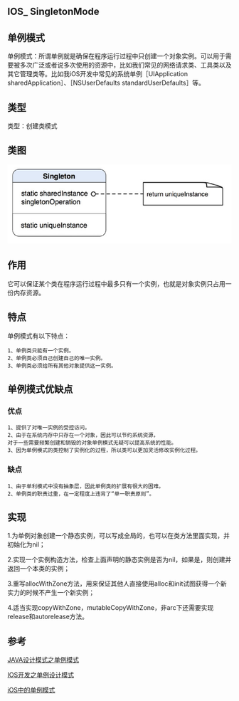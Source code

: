 ## IOS_ SingletonMode

## 单例模式
单例模式：所谓单例就是确保在程序运行过程中只创建一个对象实例。可以用于需要被多次广泛或者说多次使用的资源中，比如我们常见的网络请求类、工具类以及其它管理类等。比如我iOS开发中常见的系统单例［UIApplication sharedApplication］、［NSUserDefaults  standardUserDefaults］等。

## 类型
类型：创建类模式

## 类图
![单例模式类图](./Resource/1.png)

## 作用
它可以保证某个类在程序运行过程中最多只有一个实例，也就是对象实例只占用一份内存资源。

## 特点
单例模式有以下特点：
	
	1、单例类只能有一个实例。
	2、单例类必须自己创建自己的唯一实例。
	3、单例类必须给所有其他对象提供这一实例。
	
## 单例模式优缺点

### 优点
	1、提供了对唯一实例的受控访问。
	2、由于在系统内存中只存在一个对象，因此可以节约系统资源，
	对于一些需要频繁创建和销毁的对象单例模式无疑可以提高系统的性能。
	3、因为单例模式的类控制了实例化的过程，所以类可以更加灵活修改实例化过程。

### 缺点
	1、由于单利模式中没有抽象层，因此单例类的扩展有很大的困难。
	2、单例类的职责过重，在一定程度上违背了“单一职责原则”。
	

## 实现
1.为单例对象创建一个静态实例，可以写成全局的，也可以在类方法里面实现，并初始化为nil；

2.实现一个实例构造方法，检查上面声明的静态实例是否为nil，如果是，则创建并返回一个本类的实例；

3.重写allocWithZone方法，用来保证其他人直接使用alloc和init试图获得一个新实力的时候不产生一个新实例；

4.适当实现copyWithZone，mutableCopyWithZone，非arc下还需要实现release和autorelease方法。

## 参考
[JAVA设计模式之单例模式](https://blog.csdn.net/jason0539/article/details/23297037) 

[IOS开发之单例设计模式](https://www.cnblogs.com/JackieHoo/p/5050010.html)

[iOS中的单例模式](http://www.cocoachina.com/ios/20171123/21300.html)